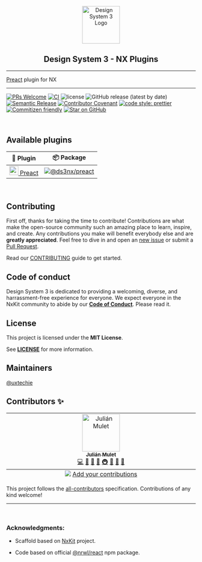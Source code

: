 <p align="center">
  <a href="https://github.com/ds3engine">
    <img alt="Design System 3 Logo" src="https://github.com/ds3engine.png" width="100" />
  </a>
</p>
<h2 align="center">
  Design System 3 - NX Plugins
</h2>

---

[Preact](https://preactjs.com/) plugin for NX

---

[![PRs Welcome](https://img.shields.io/badge/PRs-welcome-brightgreen.svg?style=flat-square)](https://makeapullrequest.com)
[![CI](https://img.shields.io/github/actions/workflow/status/ds3engine/nx/ci.yml?label=CI&style=flat-square)](https://github.com/ds3engine/nx/actions/workflows/ci.yml)
![license](https://img.shields.io/github/license/ds3engine/nx?style=flat-square)
![GitHub release (latest by date)](https://img.shields.io/github/v/release/ds3engine/nx?style=flat-square)
[![Semantic Release](https://img.shields.io/badge/%20%20%F0%9F%93%A6%F0%9F%9A%80-semantic--release-e10079.svg?style=flat-square)]()
[![Contributor Covenant](https://img.shields.io/badge/Contributor%20Covenant-2.1-4baaaa.svg?style=flat-square)](CODE_OF_CONDUCT.md)
[![code style: prettier](https://img.shields.io/badge/code_style-prettier-ff69b4.svg?style=flat-square)](https://github.com/prettier/prettier)
[![Commitizen friendly](https://img.shields.io/badge/commitizen-friendly-brightgreen.svg?style=flat-square)](http://commitizen.github.io/cz-cli/)
[![Star on GitHub](https://img.shields.io/github/stars/ds3engine/nx.svg?style=social)](https://github.com/ds3engine/nx/stargazers)

<br/>

## Available plugins

| 🔌 Plugin                                                                                                                                                                        | 📦 Package                                                                                                                                                               |
| -------------------------------------------------------------------------------------------------------------------------------------------------------------------------------- | ------------------------------------------------------------------------------------------------------------------------------------------------------------------------ |
| <a href="https://github.com/ds3engine/nx/tree/main/packages/preact"><img src="https://preactjs.com/assets/branding/symbol.svg" width="24"> Preact</a>                      | [![@ds3nx/preact](https://img.shields.io/npm/v/@ds3nx/preact?label=%40ds3nx%2Fpreact&logo=nx)](https://www.npmjs.com/package/@ds3nx/preact)              |

<br/>

## Contributing

First off, thanks for taking the time to contribute! Contributions are what make the open-source community such an amazing place to learn, inspire, and create. Any contributions you make will benefit everybody else and are **greatly appreciated**. Feel free to dive in and open an [new issue](https://github.com/ds3engine/nx/issues/new/choose) or submit a [Pull Request](https://github.com/ds3engine/nx/compare?expand=1).

Read our [CONTRIBUTING](CONTRIBUTING.md) guide to get started.

## Code of conduct

Design System 3 is dedicated to providing a welcoming, diverse, and harrassment-free experience for everyone. We expect everyone in the NxKit community to abide by our [**Code of Conduct**](CODE_OF_CONDUCT.md). Please read it.

## License

This project is licensed under the **MIT License**.

See [**LICENSE**](LICENSE) for more information.

## Maintainers

[@uxtechie](https://github.com/uxtechie)

## Contributors ✨

<!-- ALL-CONTRIBUTORS-LIST:START - Do not remove or modify this section -->
<!-- prettier-ignore-start -->
<!-- markdownlint-disable -->
<table>
  <tbody>
    <tr>
      <td align="center" valign="top" width="14.28%"><a href="https://www.linkedin.com/in/julianmulet/"><img src="https://avatars.githubusercontent.com/u/8160869?v=4?s=100" width="100px;" alt="Julián Mulet"/><br /><sub><b>Julián Mulet</b></sub></a><br /><a href="https://github.com/ds3engine/nx/commits?author=untechie" title="Code">💻</a> <a href="#tool-untechie" title="Tools">🔧</a> <a href="https://github.com/ds3engine/nx/pulls?q=is%3Apr+reviewed-by%3Auntechie" title="Reviewed Pull Requests">👀</a> <a href="#ideas-untechie" title="Ideas, Planning, & Feedback">🤔</a> <a href="#infra-untechie" title="Infrastructure (Hosting, Build-Tools, etc)">🚇</a> <a href="#maintenance-untechie" title="Maintenance">🚧</a> <a href="#projectManagement-untechie" title="Project Management">📆</a> <a href="https://github.com/ds3engine/nx/commits?author=untechie" title="Documentation">📖</a></td>
    </tr>
  </tbody>
  <tfoot>
    <tr>
      <td align="center" size="13px" colspan="7">
        <img src="https://raw.githubusercontent.com/all-contributors/all-contributors-cli/1b8533af435da9854653492b1327a23a4dbd0a10/assets/logo-small.svg">
          <a href="https://all-contributors.js.org/docs/en/bot/usage">Add your contributions</a>
        </img>
      </td>
    </tr>
  </tfoot>
</table>

<!-- markdownlint-restore -->
<!-- prettier-ignore-end -->

<!-- ALL-CONTRIBUTORS-LIST:END -->

This project follows the [all-contributors](https://github.com/all-contributors/all-contributors) specification. Contributions of any kind welcome!


---
<br/>

### Acknowledgments:

* Scaffold based on [NxKit](https://github.com/nxkit) project.

* Code based on official [@nrwl/react](https://www.npmjs.com/package/@nrwl/react) npm package.
